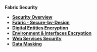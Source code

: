 <strong>Fabric Security<strong>
        

<ul>
    <li><a href="/articles/26_fabric_security/01_fabric_security_overview.md">Security Overview</a></li>
    <li><a href="/articles/26_fabric_security/02_fabric_entities_design.md">Fabric - Secure-by-Design</a></li>
    <li><a href="/articles/26_fabric_security/03_fabric_LUI_encryption.md">Digital Entities Encryption</a></li>
	<li><a href="/articles/26_fabric_security/04_fabric_interfaces_security.md">Environment & Interfaces Encryption</a></li>
	<li><a href="/articles/26_fabric_security/05_fabric_webservices_security.md">Web Services Security</a></li>
	<li><a href="/articles/26_fabric_security/06_data_masking.md">Data Masking</a></li>
</ul>
